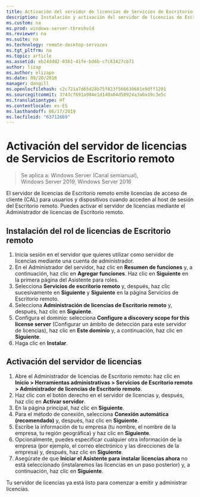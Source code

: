 ```yaml
---
title: Activación del servidor de licencias de Servicios de Escritorio remoto
description: Instalación y activación del servidor de licencias de Escritorio remoto
ms.custom: na
ms.prod: windows-server-threshold
ms.reviewer: na
ms.suite: na
ms.technology: remote-desktop-services
ms.tgt_pltfrm: na
ms.topic: article
ms.assetid: eb24ddd2-0361-41fe-bd6b-c7c63427cb71
author: lizap
ms.author: elizapo
ms.date: 09/20/2016
manager: dongill
ms.openlocfilehash: c2c721a7d65d28b75f823f566630681e9dff1201
ms.sourcegitcommit: 3743cf691a984e1d140a04d50924a3a0a19c3e5c
ms.translationtype: HT
ms.contentlocale: es-ES
ms.lasthandoff: 06/17/2019
ms.locfileid: "63712669"
---
```

# <a name="activate-the-remote-desktop-services-license-server"></a>Activación del servidor de licencias de Servicios de Escritorio remoto

>Se aplica a: Windows Server (Canal semianual), Windows Server 2019, Windows Server 2016

El servidor de licencias de Escritorio remoto emite licencias de acceso de cliente (CAL) para usuarios y dispositivos cuando acceden al host de sesión del Escritorio remoto. Puedes activar el servidor de licencias mediante el Administrador de licencias de Escritorio remoto. 

## <a name="install-the-rd-licensing-role"></a>Instalación del rol de licencias de Escritorio remoto

1. Inicia sesión en el servidor que quieres utilizar como servidor de licencias mediante una cuenta de administrador.
2. En el Administrador del servidor, haz clic en **Resumen de funciones** y, a continuación, haz clic en **Agregar funciones**.
   Haz clic en **Siguiente** en la primera página del Asistente para roles.
3. Selecciona **Servicios de escritorio remoto** y, después, haz clic sucesivamente en **Siguiente** y **Siguiente** en la página Servicios de Escritorio remoto.
4. Selecciona **Administración de licencias de Escritorio remoto** y, después, haz clic en **Siguiente**.
5. Configura el dominio: selecciona **Configure a discovery scope for this license server** (Configurar un ámbito de detección para este servidor de licencias), haz clic en **Este dominio** y, a continuación, haz clic en **Siguiente**.
6. Haga clic en **Instalar**.

## <a name="activate-the-license-server"></a>Activación del servidor de licencias

1. Abre el Administrador de licencias de Escritorio remoto: haz clic en **Inicio > Herramientas administrativas > Servicios de Escritorio remoto > Administrador de licencias de Escritorio remoto**.
2. Haz clic con el botón derecho en el servidor de licencias y, después, haz clic en **Activar servidor**.
3. En la página principal, haz clic en **Siguiente**.
4. Para el método de conexión, selecciona **Conexión automática (recomendado)** y, después, haz clic en **Siguiente**.
5. Escribe la información de tu empresa (tu nombre, el nombre de la empresa, tu región geográfica) y haz clic en **Siguiente**.
6. Opcionalmente, puedes especificar cualquier otra información de la empresa (por ejemplo, el correo electrónico y las direcciones de la empresa) y, después, haz clic en **Siguiente**. 
7. Asegúrate de que **Iniciar el Asistente para instalar licencias ahora** no está seleccionado (instalaremos las licencias en un paso posterior) y, a continuación, haz clic en **Siguiente**.

Tu servidor de licencias ya está listo para comenzar a emitir y administrar licencias. 